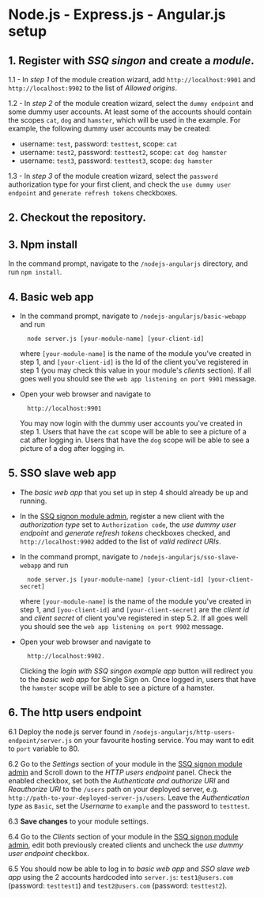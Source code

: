 # Node.js - Express.js - Angular.js setup

## 1. Register with *SSQ singon* and create a *module*.
 
1.1 - In *step 1* of the module creation wizard, add `http://localhost:9901` and `http://localhost:9902` to the list of *Allowed origins*.

1.2 - In *step 2* of the module creation wizard, select the `dummy endpoint` and some dummy user accounts.
At least some of the accounts should contain the scopes `cat`, `dog` and `hamster`, which will be used in the example.
For example, the following dummy user accounts may be created:

- username: `test`, password: `testtest`, scope: `cat`
- username: `test2`, password: `testtest2`, scope: `cat dog hamster`
- username: `test3`, password: `testtest3`, scope: `dog hamster`

1.3 - In *step 3* of the module creation wizard, select the `password` authorization type for your first client, and check
the `use dummy user endpoint` and `generate refresh tokens` checkboxes. 

## 2. Checkout the repository.

## 3. Npm install
In the command prompt, navigate to the `/nodejs-angularjs` directory, and run `npm install`.

## 4. Basic web app

- In the command prompt, navigate to `/nodejs-angularjs/basic-webapp` and run 

        node server.js [your-module-name] [your-client-id]
    where `[your-module-name]` is the name of the module you've created in step 1, and `[your-client-id]` is the Id of the client 
    you've registered in step 1 (you may check this value in your module's *clients* section).
    If all goes well you should see the `web app listening on port 9901` message.

- Open your web browser and navigate to
 
        http://localhost:9901
    You may now login with the dummy user accounts you've created in step 1.
    Users that have the `cat` scope will be able to see a picture of a cat after logging in.
    Users that have the `dog` scope will be able to see a picture of a dog after logging in.
    
## 5. SSO slave web app

- The *basic web app* that you set up in step 4 should already be up and running. 

- In the [SSQ signon module admin](https://ssqsignon.com/moduleadmin), register a new client with the *authorization
 type* set to `Authorization code`, the *use dummy user endpoint* and *generate refresh tokens* checkboxes checked,
 and `http://localhost:9902` added to the list of *valid redirect URIs*. 

- In the command prompt, navigate to `/nodejs-angularjs/sso-slave-webapp` and run 

        node server.js [your-module-name] [your-client-id] [your-client-secret] 
    where `[your-module-name]` is the name of the module you've created in step 1, and `[you-client-id]` and `[your-client-secret]`
    are the *client id* and *client secret* of client you've registered in step 5.2.
    If all goes well you should see the `web app listening on port 9902` message.

- Open your web browser and navigate to 

        http://localhost:9902. 
    Clicking the *login with SSQ singon example app* button will redirect you to the *basic web app*
    for Single Sign on. Once logged in, users that have the `hamster` scope will be able to see a picture of a hamster.
  
## 6. The http users endpoint

6.1 Deploy the node.js server found in `/nodejs-angularjs/http-users-endpoint/server.js` on your favourite hosting service. You may want to edit to `port`
    variable to 80.

6.2 Go to the *Settings* section of your module in the [SSQ signon module admin](https://ssqsignon.com/moduleadmin) and
Scroll down to the *HTTP users endpoint* panel. Check the enabled checkbox, set both the *Authenticate and authorize URI* and
*Reauthorize URI* to the `/users` path on your deployed server, e.g. `http://path-to-your-deployed-server-js/users`. Leave the
*Authentication type* as `Basic`, set the *Username* to `example` and the password to `testtest`.

6.3 **Save changes** to your module settings.

6.4 Go to the *Clients* section of your module in the [SSQ signon module admin](https://ssqsignon.com/moduleadmin),
edit both previously created clients and uncheck the *use dummy user endpoint* checkbox.

6.5 You should now be able to log in to *basic web app* and *SSO slave web app*  using the 2 accounts hardcoded into `server.js`:
`test1@users.com` (password: `testtest1`) and `test2@users.com` (password: `testtest2`).